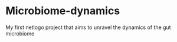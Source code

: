 # Microbiome-dynamics
My first netlogo project that aims to unravel the dynamics of the gut microbiome
